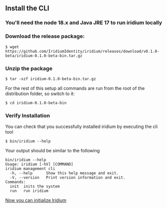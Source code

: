 ## Install the CLI

### You'll need the node 18.x and Java JRE 17 to run iridium locally

### Download the release package:
```shell
$ wget https://github.com/IridiumIdentity/iridium/releases/download/v0.1.0-beta/iridium-0.1.0-beta-bin.tar.gz
```

### Unzip the package
```shell
$ tar -xzf iridium-0.1.0-beta-bin.tar.gz
```
For the rest of this setup all commands are run from the root of the distribution folder, so switch to it:

```shell
$ cd iridium-0.1.0-beta-bin
```

### Verify Installation
You can check that you successfully installed iridium by executing the cli tool
```shell
$ bin/iridium --help
```

Your output should be similar to the following
```shell
bin/iridium --help
Usage: iridium [-hV] [COMMAND]
iridium management cli
  -h, --help      Show this help message and exit.
  -V, --version   Print version information and exit.
Commands:
  init  inits the system
  run   run iridium
```

[Now you can initialize Iridium](3.initialize-iridium.md)


